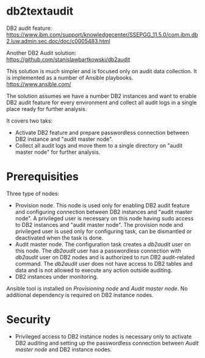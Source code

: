 # db2textaudit

DB2 audit feature: https://www.ibm.com/support/knowledgecenter/SSEPGG_11.5.0/com.ibm.db2.luw.admin.sec.doc/doc/c0005483.html

Another DB2 Audit solution: https://github.com/stanislawbartkowski/db2audit

This solution is much simpler and is focused only on audit data collection. It is implemented as a number of Ansible playbooks. https://www.ansible.com/

The solution assumes we have a number DB2 instances and want to enable DB2 audit feature for every environment and collect all audit logs in a single place ready for further analysis.

It covers two taks:<br>
* Activate DB2 feature and prepare passwordless connection between DB2 instance and "audit master node".
* Collect all audit logs and move them to a single directory on "audit master node" for further analysis. 

# Prerequisities

Three type of nodes:<br>

* Provision node. This node is used only for enabling DB2 audit feature and configuring connection between DB2 instances and "audit master node". A privileged user is necessary on this node having sudo access to DB2 instances and "audit master node". The provision node and privileged user is used only for configuring task, can be dismantled or deactivated when the task is done.
* Audit master node. The configuration task creates a *db2audit* user on this node. The *db2audit* user has a passwordless connection with *db2audit* user on DB2 nodes and is authorized to run DB2 audit-related command. The *db2audit* user does not have access to DB2 tables and data and is not allowed to execute any action outside auditing.
* DB2 instances under monitoring.

Ansible tool is installed on *Provisioning node* and *Audit master node*. No additional dependency is required on DB2 instance nodes.

# Security

* Privileged access to DB2 instance nodes is necessary only to activate DB2 auditing and setting up the passwordless connection between *Audit master node* and DB2 instance nodes.
